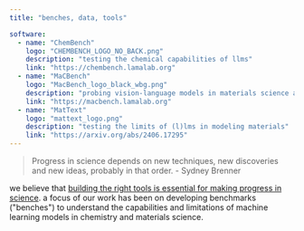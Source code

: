 ```yaml
---
title: "benches, data, tools"

software:
  - name: "ChemBench"
    logo: "CHEMBENCH_LOGO_NO_BACK.png"
    description: "testing the chemical capabilities of llms"
    link: "https://chembench.lamalab.org"
  - name: "MaCBench"
    logo: "MacBench_logo_black_wbg.png"
    description: "probing vision-language models in materials science and chemistry."
    link: "https://macbench.lamalab.org"
  - name: "MatText"
    logo: "mattext_logo.png"
    description: "testing the limits of (l)lms in modeling materials"
    link: "https://arxiv.org/abs/2406.17295"
---
```


> Progress in science depends on new techniques, new discoveries and new ideas, probably in that order. - Sydney Brenner

we believe that [building the right tools is essential for making progress in science](https://www.science.org/doi/10.1126/science.1232773).
a focus of our work has been on developing benchmarks ("benches") to understand the capabilities and limitations of machine learning models in chemistry and materials science.

<!-- ## benches

{{< software-grid >}}


## data 

... 

## tools 

...  -->